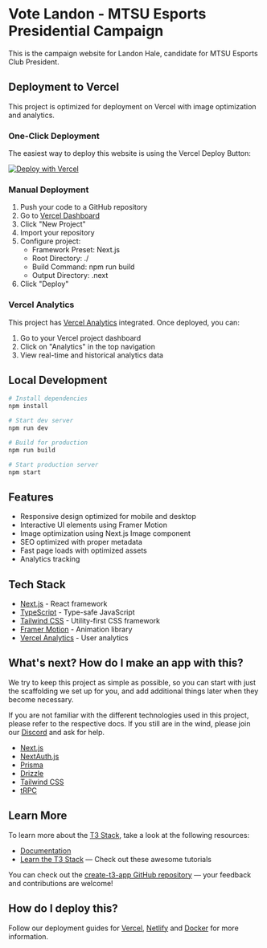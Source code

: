 # Vote Landon - MTSU Esports Presidential Campaign

This is the campaign website for Landon Hale, candidate for MTSU Esports Club President.

## Deployment to Vercel

This project is optimized for deployment on Vercel with image optimization and analytics.

### One-Click Deployment

The easiest way to deploy this website is using the Vercel Deploy Button:

[![Deploy with Vercel](https://vercel.com/button)](https://vercel.com/new/clone?repository-url=https%3A%2F%2Fgithub.com%2Fyourusername%2Fvotelandon&project-name=votelandon&repository-name=votelandon)

### Manual Deployment

1. Push your code to a GitHub repository
2. Go to [Vercel Dashboard](https://vercel.com/dashboard)
3. Click "New Project"
4. Import your repository
5. Configure project:
   - Framework Preset: Next.js
   - Root Directory: ./
   - Build Command: npm run build
   - Output Directory: .next
6. Click "Deploy"

### Vercel Analytics

This project has [Vercel Analytics](https://vercel.com/analytics) integrated. Once deployed, you can:

1. Go to your Vercel project dashboard
2. Click on "Analytics" in the top navigation
3. View real-time and historical analytics data

## Local Development

```bash
# Install dependencies
npm install

# Start dev server
npm run dev

# Build for production
npm run build

# Start production server
npm start
```

## Features

- Responsive design optimized for mobile and desktop
- Interactive UI elements using Framer Motion
- Image optimization using Next.js Image component
- SEO optimized with proper metadata
- Fast page loads with optimized assets
- Analytics tracking

## Tech Stack

- [Next.js](https://nextjs.org/) - React framework
- [TypeScript](https://www.typescriptlang.org/) - Type-safe JavaScript
- [Tailwind CSS](https://tailwindcss.com/) - Utility-first CSS framework
- [Framer Motion](https://www.framer.com/motion/) - Animation library
- [Vercel Analytics](https://vercel.com/analytics) - User analytics

## What's next? How do I make an app with this?

We try to keep this project as simple as possible, so you can start with just the scaffolding we set up for you, and add additional things later when they become necessary.

If you are not familiar with the different technologies used in this project, please refer to the respective docs. If you still are in the wind, please join our [Discord](https://t3.gg/discord) and ask for help.

- [Next.js](https://nextjs.org)
- [NextAuth.js](https://next-auth.js.org)
- [Prisma](https://prisma.io)
- [Drizzle](https://orm.drizzle.team)
- [Tailwind CSS](https://tailwindcss.com)
- [tRPC](https://trpc.io)

## Learn More

To learn more about the [T3 Stack](https://create.t3.gg/), take a look at the following resources:

- [Documentation](https://create.t3.gg/)
- [Learn the T3 Stack](https://create.t3.gg/en/faq#what-learning-resources-are-currently-available) — Check out these awesome tutorials

You can check out the [create-t3-app GitHub repository](https://github.com/t3-oss/create-t3-app) — your feedback and contributions are welcome!

## How do I deploy this?

Follow our deployment guides for [Vercel](https://create.t3.gg/en/deployment/vercel), [Netlify](https://create.t3.gg/en/deployment/netlify) and [Docker](https://create.t3.gg/en/deployment/docker) for more information.
